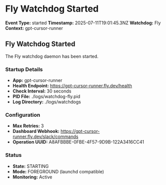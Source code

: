 # Fly Watchdog Started

**Event Type:** started
**Timestamp:** 2025-07-11T19:01:45.3NZ
**Watchdog:** Fly
**Context:** gpt-cursor-runner


## Fly Watchdog Started

The Fly watchdog daemon has been started.

### Startup Details
- **App:** gpt-cursor-runner
- **Health Endpoint:** https://gpt-cursor-runner.fly.dev/health
- **Check Interval:** 30 seconds
- **PID File:** ./logs/watchdog-fly.pid
- **Log Directory:** ./logs/watchdogs

### Configuration
- **Max Retries:** 3
- **Dashboard Webhook:** https://gpt-cursor-runner.fly.dev/slack/commands
- **Operation UUID:** A8AFBBBE-0FBE-4F57-9D9B-122A3416CC41

### Status
- **State:** STARTING
- **Mode:** FOREGROUND (launchd compatible)
- **Monitoring:** Active


